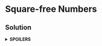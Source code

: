 # Square-free Numbers
## Solution
<details>
<summary><b>SPOILERS</b></summary>

Find the primes from 1 to sqrt(max_range) with sieve of Eratosthenes.

### Note
* Be careful while allocating the vector for the primes, since the maximum range is very big! Do not set the vector size to the maximum range. Instead, try to play with just maximum 1,000,000 slots. For example, suppose that `min` = 1,000,000,000,000 and `max` = 1,000,001,000,000. If we allocate a vector with size = `max`, the compiler will complaint about an error.

</details>
